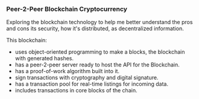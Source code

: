 ### Peer-2-Peer Blockchain Cryptocurrency 

Exploring the blockchain technology to help me better understand the pros and cons its security, how it's distributed, as decentralized information.

This blockchain:

- uses object-oriented programming to make a blocks, the blockchain with generated hashes.
- has a peer-2-peer server ready to host the API for the Blockchain.
- has a proof-of-work algorithm built into it.
- sign transactions with cryptography and digital signature.
- has a transaction pool for real-time listings for incoming data.
- includes transactions in core blocks of the chain.
